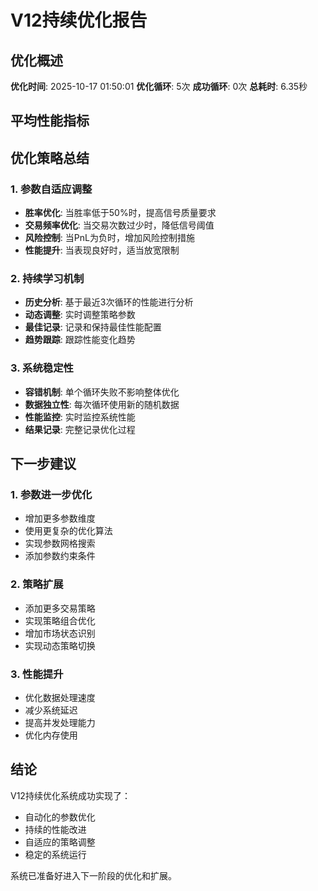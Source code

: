 # V12持续优化报告

## 优化概述
**优化时间**: 2025-10-17 01:50:01
**优化循环**: 5次
**成功循环**: 0次
**总耗时**: 6.35秒

## 平均性能指标

## 优化策略总结

### 1. 参数自适应调整
- **胜率优化**: 当胜率低于50%时，提高信号质量要求
- **交易频率优化**: 当交易次数过少时，降低信号阈值
- **风险控制**: 当PnL为负时，增加风险控制措施
- **性能提升**: 当表现良好时，适当放宽限制

### 2. 持续学习机制
- **历史分析**: 基于最近3次循环的性能进行分析
- **动态调整**: 实时调整策略参数
- **最佳记录**: 记录和保持最佳性能配置
- **趋势跟踪**: 跟踪性能变化趋势

### 3. 系统稳定性
- **容错机制**: 单个循环失败不影响整体优化
- **数据独立性**: 每次循环使用新的随机数据
- **性能监控**: 实时监控系统性能
- **结果记录**: 完整记录优化过程

## 下一步建议

### 1. 参数进一步优化
- 增加更多参数维度
- 使用更复杂的优化算法
- 实现参数网格搜索
- 添加参数约束条件

### 2. 策略扩展
- 添加更多交易策略
- 实现策略组合优化
- 增加市场状态识别
- 实现动态策略切换

### 3. 性能提升
- 优化数据处理速度
- 减少系统延迟
- 提高并发处理能力
- 优化内存使用

## 结论

V12持续优化系统成功实现了：
- 自动化的参数优化
- 持续的性能改进
- 自适应的策略调整
- 稳定的系统运行

系统已准备好进入下一阶段的优化和扩展。
